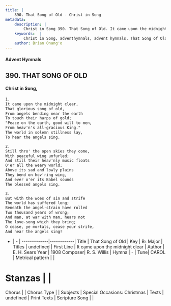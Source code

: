 ```yaml
---
title: |
    390. That Song of Old - Christ in Song
metadata:
    description: |
        Christ in Song 390. That Song of Old. It came upon the midnight clear, That glorious song of old, From angels bending near the earth To touch their harps of gold; "Peace on the earth, good will to men, From heav'n's all-gracious King." The world in solemn stillness lay, To hear the angels sing.
    keywords:  |
        Christ in Song, adventhymnals, advent hymnals, That Song of Old, It came upon the midnight clear. 
    author: Brian Onang'o
---
```


#### Advent Hymnals
## 390. THAT SONG OF OLD
####  Christ in Song,

```txt
1.
It came upon the midnight clear,
That glorious song of old,
From angels bending near the earth
To touch their harps of gold;
"Peace on the earth, good will to men,
From heav'n's all-gracious King."
The world in solemn stillness lay,
To hear the angels sing.

2.
Still thro' the open skies they come,
With peaceful wing unfurled;
And still their heav'nly music floats
O'er all the weary world;
Above its sad and lowly plains
They bend on hov'ring wing,
And ever o'er its Babel sounds
The blessed angels sing.

3.
But with the woes of sin and strife
The world has suffered long;
Beneath the angel-strain have rolled
Two thousand years of wrong;
And man, at war with man, hears not
The love-song which they bring;
O cease, ye mortals, cease your strife,
And hear the angels sing!


```

- |   -  |
-------------|------------|
Title | That Song of Old |
Key | B♭ Major |
Titles | undefined |
First Line | It came upon the midnight clear |
Author | E. H. Sears
Year | 1908
Composer| R. S. Willis |
Hymnal|  - |
Tune| CAROL |
Metrical pattern | |
# Stanzas |  |
Chorus |  |
Chorus Type |  |
Subjects | Special Occasions: Christmas |
Texts | undefined |
Print Texts | 
Scripture Song |  |
    

